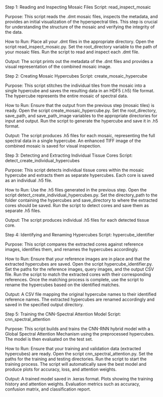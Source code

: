 Step 1: Reading and Inspecting Mosaic Files
Script: read_inspect_mosaic

Purpose:
This script reads the .dmt mosaic files, inspects the metadata, and provides an initial visualization of the hyperspectral tiles. This step is crucial for understanding the structure of the mosaic and verifying the integrity of the data.

How to Run:
Place all your .dmt files in the appropriate directory.
Open the script read_inspect_mosaic.py.
Set the root_directory variable to the path of your mosaic files.
Run the script to read and inspect each .dmt file.

Output:
The script prints out the metadata of the .dmt files and provides a visual representation of the combined mosaic image.


Step 2: Creating Mosaic Hypercubes
Script: create_mosaic_hypercube

Purpose:
This script stitches the individual tiles from the mosaic into a single hypercube and saves the resulting data in an HDF5 (.h5) file format. The hypercube represents the entire mosaic of spectral data.

How to Run:
Ensure that the output from the previous step (mosaic tiles) is ready.
Open the script create_mosaic_hypercube.py.
Set the root_directory, save_path, and save_path_image variables to the appropriate directories for input and output.
Run the script to generate the hypercube and save it in .h5 format.

Output:
The script produces .h5 files for each mosaic, representing the full spectral data in a single hypercube.
An enhanced TIFF image of the combined mosaic is saved for visual inspection.


Step 3: Detecting and Extracting Individual Tissue Cores
Script: detect_create_individual_hypercubes

Purpose:
This script detects individual tissue cores within the mosaic hypercube and extracts them as separate hypercubes. Each core is saved as an individual .h5 file.

How to Run:
Use the .h5 files generated in the previous step.
Open the script detect_create_individual_hypercubes.py.
Set the directory_path to the folder containing the hypercubes and save_directory to where the extracted cores should be saved.
Run the script to detect cores and save them as separate .h5 files.

Output:
The script produces individual .h5 files for each detected tissue core.


Step 4: Identifying and Renaming Hypercubes
Script: hypercube_identifier

Purpose:
This script compares the extracted cores against reference images, identifies them, and renames the hypercubes accordingly.

How to Run:
Ensure that your reference images are in place and that the extracted hypercubes are saved.
Open the script hypercube_identifier.py.
Set the paths for the reference images, query images, and the output CSV file.
Run the script to match the extracted cores with their corresponding references.
Once the matching process is complete, use the script to rename the hypercubes based on the identified matches.

Output:
A CSV file mapping the original hypercube names to their identified reference names.
The extracted hypercubes are renamed accordingly and saved in the specified output directory.


Step 5: Training the CNN-Spectral Attention Model
Script: cnn_spectral_attention

Purpose:
This script builds and trains the CNN-RNN hybrid model with a Global Spectral Attention Mechanism using the preprocessed hypercubes. The model is then evaluated on the test set.

How to Run:
Ensure that your training and validation data (extracted hypercubes) are ready.
Open the script cnn_spectral_attention.py.
Set the paths for the training and testing directories.
Run the script to start the training process.
The script will automatically save the best model and produce plots for accuracy, loss, and attention weights.

Output:
A trained model saved in .keras format.
Plots showing the training history and attention weights.
Evaluation metrics such as accuracy, confusion matrix, and classification report.
